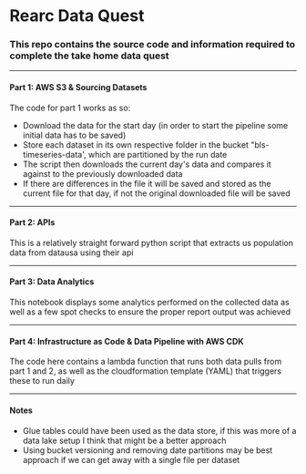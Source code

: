 # Rearc Data Quest
### This repo contains the source code and information required to complete the take home data quest
----
#### Part 1: AWS S3 & Sourcing Datasets
The code for part 1 works as so:
- Download the data for the start day (in order to start the pipeline some initial data has to be saved)
- Store each dataset in its own respective folder in the bucket "bls-timeseries-data', which are partitioned by the run date
- The script then downloads the current day's data and compares it against to the previously downloaded data
- If there are differences in the file it will be saved and stored as the current file for that day, if not the original downloaded file will be saved
----
#### Part 2: APIs
This is a relatively straight forward python script that extracts us population data from datausa using their api

----
#### Part 3: Data Analytics
This notebook displays some analytics performed on the collected data as well as a few spot checks to ensure the proper report output was achieved

----
#### Part 4: Infrastructure as Code & Data Pipeline with AWS CDK
The code here contains a lambda function that runs both data pulls from part 1 and 2, as well as the cloudformation template (YAML) that triggers these to run daily





----
#### Notes
- Glue tables could have been used as the data store, if this was more of a data lake setup I think that might be a better approach
- Using bucket versioning and removing date partitions may be best approach if we can get away with a single file per dataset
